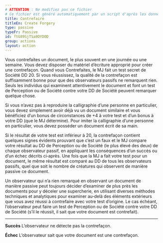 ```yaml
---
# ATTENTION : Ne modifiez pas ce fichier
# Ce fichier est généré automatiquement par un script d'après les données du module Foundry VTT officiel et de sa traduction
title: Contrefaire
titleEn: Create Forgery
type: passive
typeFr: Passive
id: ftG89SjTSa9DYDOD
group: actions
layout: action
---
```

Vous contrefaites un document, le plus souvent en une journée ou une semaine. Vous devez disposer du matériel d’écriture approprié pour créer une contrefaçon. Quand vous Contrefaites, le MJ fait un test secret de Société DD 20. Si vous réussissez, la qualité de la contrefaçon est suffisamment bonne pour que des observateurs passifs ne remarquent rien. Seuls les individus qui examinent attentivement le document et font un test de Perception ou de Société contre votre DD de Société peuvent remarquer quelque chose.

Si vous n’avez pas à reproduire la calligraphie d’une personne en particulier, vous devez simplement avoir déjà vu un document similaire et vous bénéficiez d’un bonus de circonstances de +4 à votre test et d’un bonus à votre DD (que le MJ détermine). Pour imiter la calligraphie d’une personne en particulier, vous devez posséder un document écrit de sa main.

Si le résultat de votre test est inférieur à 20, la contrefaçon contient quelques signes évidents prouvant que c’est un faux et le MJ compare votre résultat au DD de Perception ou de Société (le plus élevé des deux) de chaque observateur passif, en appliquant les conséquences d’un succès ou d’un échec décrits ci‑après. Une fois que la MJ a fait votre test pour un document, le même résultat est comparé au DD de tous les observateurs passifs, quel que soit le nombre de créatures qui observent de manière passive ce document.

Un observateur qui n’a rien remarqué en observant un document de manière passive peut toujours décider d’examiner de plus près les documents pour y déceler une supercherie, en utilisant diverses méthodes techniques et analytiques pour examiner au‑delà des éléments extérieurs que vous avez réussi à contrefaire avec votre test d’origine. Le cas échéant, l’observateur peut faire un test de Perception ou de Société contre votre DD de Société (s’il le réussit, il sait que votre document est contrefait).

----

**Succès** L’observateur ne détecte pas la contrefaçon.

**Échec** L’observateur sait que votre document est une contrefaçon.


